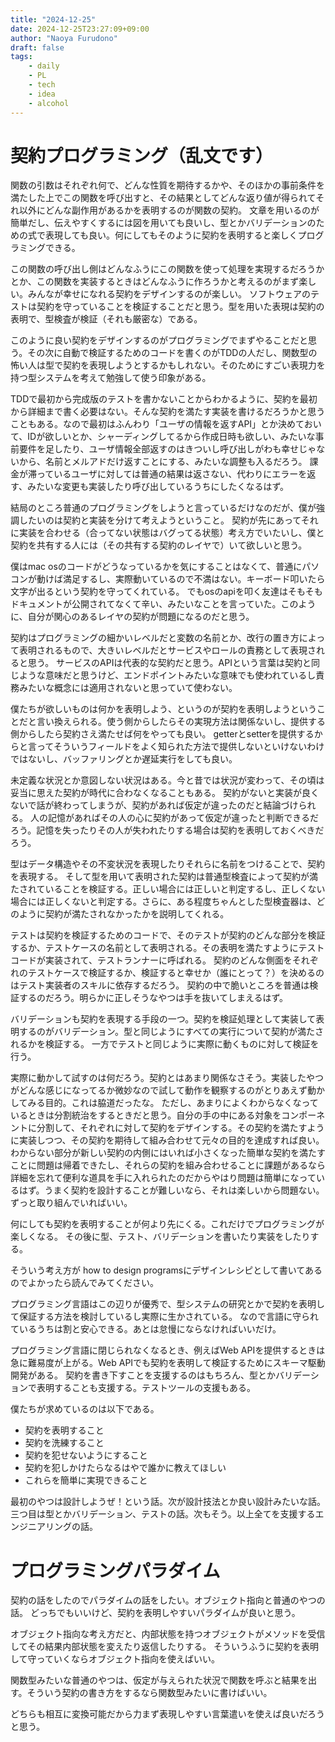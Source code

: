 ```yaml
---
title: "2024-12-25"
date: 2024-12-25T23:27:09+09:00
author: "Naoya Furudono"
draft: false
tags:
    - daily
    - PL
    - tech
    - idea
    - alcohol
---
```


# 契約プログラミング（乱文です）

関数の引数はそれぞれ何で、どんな性質を期待するかや、そのほかの事前条件を満たした上でこの関数を呼び出すと、その結果としてどんな返り値が得られてそれ以外にどんな副作用があるかを表明するのが関数の契約。
文章を用いるのが簡単だし、伝えやすくするには図を用いても良いし、型とかバリデーションのための式で表現しても良い。何にしてもそのように契約を表明すると楽しくプログラミングできる。

この関数の呼び出し側はどんなふうにこの関数を使って処理を実現するだろうかとか、この関数を実装するときはどんなふうに作ろうかと考えるのがまず楽しい。みんなが幸せになれる契約をデザインするのが楽しい。
ソフトウェアのテストは契約を守っていることを検証することだと思う。型を用いた表現は契約の表明で、型検査が検証（それも厳密な）である。

このように良い契約をデザインするのがプログラミングでまずやることだと思う。その次に自動で検証するためのコードを書くのがTDDの人だし、関数型の怖い人は型で契約を表現しようとするかもしれない。そのためにすごい表現力を持つ型システムを考えて勉強して使う印象がある。

TDDで最初から完成版のテストを書かないことからわかるように、契約を最初から詳細まで書く必要はない。そんな契約を満たす実装を書けるだろうかと思うこともある。なので最初はふんわり「ユーザの情報を返すAPI」とか決めておいて、IDが欲しいとか、シャーディングしてるから作成日時も欲しい、みたいな事前要件を足したり、ユーザ情報全部返すのはきついし呼び出しがわも幸せじゃないから、名前とメルアドだけ返すことにする、みたいな調整も入るだろう。
課金が滞っているユーザに対しては普通の結果は返さない、代わりにエラーを返す、みたいな変更も実装したり呼び出しているうちにしたくなるはず。

結局のところ普通のプログラミングをしようと言っているだけなのだが、僕が強調したいのは契約と実装を分けて考えようということ。
契約が先にあってそれに実装を合わせる（合ってない状態はバグってる状態）考え方でいたいし、僕と契約を共有する人には（その共有する契約のレイヤで）いて欲しいと思う。

僕はmac osのコードがどうなっているかを気にすることはなくて、普通にパソコンが動けば満足するし、実際動いているので不満はない。キーボード叩いたら文字が出るという契約を守ってくれている。
でもosのapiを叩く友達はそもそもドキュメントが公開されてなくて辛い、みたいなことを言っていた。このように、自分が関心のあるレイヤの契約が問題になるのだと思う。

契約はプログラミングの細かいレベルだと変数の名前とか、改行の置き方によって表明されるもので、大きいレベルだとサービスやロールの責務として表現されると思う。
サービスのAPIは代表的な契約だと思う。APIという言葉は契約と同じような意味だと思うけど、エンドポイントみたいな意味でも使われているし責務みたいな概念には適用されないと思っていて使わない。

僕たちが欲しいものは何かを表明しよう、というのが契約を表明しようということだと言い換えられる。使う側からしたらその実現方法は関係ないし、提供する側からしたら契約さえ満たせば何をやっても良い。
getterとsetterを提供するからと言ってそういうフィールドをよく知られた方法で提供しないといけないわけではないし、バッファリングとか遅延実行をしても良い。

未定義な状況とか意図しない状況はある。今と昔では状況が変わって、その頃は妥当に思えた契約が時代に合わなくなることもある。
契約がないと実装が良くないで話が終わってしまうが、契約があれば仮定が違ったのだと結論づけられる。
人の記憶があればその人の心に契約があって仮定が違ったと判断できるだろう。記憶を失ったりその人が失われたりする場合は契約を表明しておくべきだろう。

型はデータ構造やその不変状況を表現したりそれらに名前をつけることで、契約を表現する。
そして型を用いて表明された契約は普通型検査によって契約が満たされていることを検証する。正しい場合には正しいと判定するし、正しくない場合には正しくないと判定する。さらに、ある程度ちゃんとした型検査器は、どのように契約が満たされなかったかを説明してくれる。

テストは契約を検証するためのコードで、そのテストが契約のどんな部分を検証するか、テストケースの名前として表明される。その表明を満たすようにテストコードが実装されて、テストランナーに呼ばれる。
契約のどんな側面をそれぞれのテストケースで検証するか、検証すると幸せか（誰にとって？）を決めるのはテスト実装者のスキルに依存するだろう。
契約の中で脆いところを普通は検証するのだろう。明らかに正しそうなやつは手を抜いてしまえるはず。

バリデーションも契約を表現する手段の一つ。契約を検証処理として実装して表明するのがバリデーション。型と同じようにすべての実行について契約が満たされるかを検証する。
一方でテストと同じように実際に動くものに対して検証を行う。

実際に動かして試すのは何だろう。契約とはあまり関係なさそう。実装したやつがどんな感じになってるか微妙なので試して動作を観察するのがとりあえず動かしてみる目的。これは脇道だったな。
ただし、あまりによくわからなくなっているときは分割統治をするときだと思う。自分の手の中にある対象をコンポーネントに分割して、それぞれに対して契約をデザインする。その契約を満たすように実装しつつ、その契約を期待して組み合わせて元々の目的を達成すれば良い。わからない部分が新しい契約の内側にはいれば小さくなった簡単な契約を満たすことに問題は帰着できたし、それらの契約を組み合わせることに課題があるなら詳細を忘れて便利な道具を手に入れられたのだからやはり問題は簡単になっているはず。うまく契約を設計することが難しいなら、それは楽しいから問題ない。ずっと取り組んでいればいい。

何にしても契約を表明することが何より先にくる。これだけでプログラミングが楽しくなる。
その後に型、テスト、バリデーションを書いたり実装をしたりする。

そういう考え方が how to design programsにデザインレシピとして書いてあるのでよかったら読んでみてください。

プログラミング言語はこの辺りが優秀で、型システムの研究とかで契約を表明して保証する方法を検討しているし実際に生かされている。
なので言語に守られているうちは割と安心できる。あとは怠慢にならなければいいだけ。

プログラミング言語に閉じられなくなるとき、例えばWeb APIを提供するときは急に難易度が上がる。Web APIでも契約を表明して検証するためにスキーマ駆動開発がある。
契約を書き下すことを支援するのはもちろん、型とかバリデーションで表明することも支援する。テストツールの支援もある。

僕たちが求めているのは以下である。

- 契約を表明すること
- 契約を洗練すること
- 契約を犯せないようにすること
- 契約を犯しかけたらなるはやで誰かに教えてほしい
- これらを簡単に実現できること

最初のやつは設計しようぜ！という話。次が設計技法とか良い設計みたいな話。
三つ目は型とかバリデーション、テストの話。次もそう。以上全てを支援するエンジニアリングの話。

# プログラミングパラダイム

契約の話をしたのでパラダイムの話をしたい。オブジェクト指向と普通のやつの話。
どっちでもいいけど、契約を表明しやすいパラダイムが良いと思う。

オブジェクト指向な考え方だと、内部状態を持つオブジェクトがメソッドを受信してその結果内部状態を変えたり返信したりする。
そういうふうに契約を表明して守っていくならオブジェクト指向を使えばいい。

関数型みたいな普通のやつは、仮定が与えられた状況で関数を呼ぶと結果を出す。そういう契約の書き方をするなら関数型みたいに書けばいい。

どちらも相互に変換可能だから力まず表現しやすい言葉遣いを使えば良いだろうと思う。
